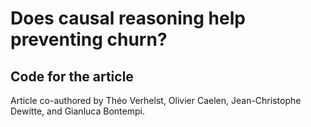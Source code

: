 # Does causal reasoning help preventing churn?
## Code for the article

Article co-authored by Théo Verhelst, Olivier Caelen, Jean-Christophe Dewitte, and Gianluca Bontempi.
